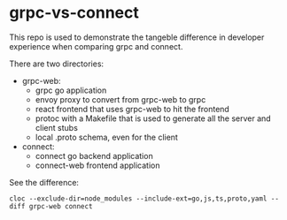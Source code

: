 # grpc-vs-connect
This repo is used to demonstrate the tangeble difference in developer experience when comparing grpc and connect. 

There are two directories:
- grpc-web:
  - grpc go application
  - envoy proxy to convert from grpc-web to grpc
  - react frontend that uses grpc-web to hit the frontend
  - protoc with a Makefile that is used to generate all the server and client stubs
  - local .proto schema, even for the client
- connect:
  - connect go backend application
  - connect-web frontend application


See the difference:
```
cloc --exclude-dir=node_modules --include-ext=go,js,ts,proto,yaml --diff grpc-web connect
```
